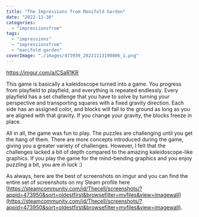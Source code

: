 ```yaml
---
title: "The Impressions from Manifold Garden"
date: "2022-11-30"
categories: 
  - "impressionsfrom"
tags: 
  - "impressions"
  - "impressionsfrom"
  - "manifold-garden"
coverImage: "./images/473950_20221113190806_1.png"
---
```


https://imgur.com/a/CSaR1KR

This game is basically a kaleidoscope turned into a game. You progress from playfield to playfield, and everything is repeated endlessly. Every playfield has a set challenge that you have to solve by turning your perspective and transporting squares with a fixed gravity direction. Each side has an assigned color, and blocks will fall to the ground as long as you are aligned with that gravity. If you change your gravity, the blocks freeze in place.

All in all, the game was fun to play. The puzzles are challenging until you get the hang of them. There are more concepts introduced during the game, giving you a greater variety of challenges. However, I felt that the challenges lacked a bit of depth compared to the amazing kaleidoscope-like graphics. If you play the game for the mind-bending graphics and you enjoy puzzling a bit, you are in luck :)

As always, here are the best of screenshots on imgur and you can find the entire set of screenshots on my Steam profile here [https://steamcommunity.com/id/Thecell/screenshots/?appid=473950&sort=oldestfirst&browsefilter=myfiles&view=imagewall](https://steamcommunity.com/id/Thecell/screenshots/?appid=473950&sort=oldestfirst&browsefilter=myfiles&view=imagewall).

